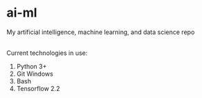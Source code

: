 # ai-ml
My artificial intelligence, machine learning, and data science repo<br><br>

Current technologies in use:<br>

<ol>
<li>Python 3+</li>
<li>Git Windows</li>
<li>Bash</li>
<li>Tensorflow 2.2</li>
</ol>